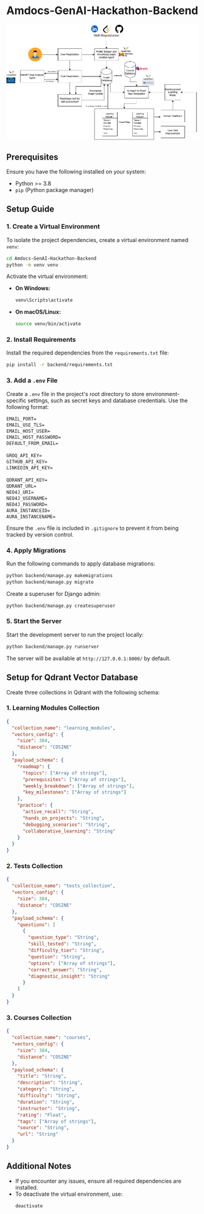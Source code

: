# Amdocs-GenAI-Hackathon-Backend

![alt text](https://github.com/swarup-2004/Amdocs-GenAI-Hackathon-Backend/blob/main/Overall-Architecture.png?raw=true)

## Prerequisites
Ensure you have the following installed on your system:
- Python >= 3.8
- `pip` (Python package manager)

## Setup Guide

### 1. Create a Virtual Environment
To isolate the project dependencies, create a virtual environment named `venv`:

```bash
cd Amdocs-GenAI-Hackathon-Backend
python -m venv venv
```

Activate the virtual environment:
- **On Windows:**
  ```bash
  venv\Scripts\activate
  ```
- **On macOS/Linux:**
  ```bash
  source venv/bin/activate
  ```

### 2. Install Requirements
Install the required dependencies from the `requirements.txt` file:

```bash
pip install -r backend/requirements.txt
```

### 3. Add a `.env` File
Create a `.env` file in the project's root directory to store environment-specific settings, such as secret keys and database credentials. Use the following format:

```
EMAIL_PORT=
EMAIL_USE_TLS=
EMAIL_HOST_USER=
EMAIL_HOST_PASSWORD=
DEFAULT_FROM_EMAIL=

GROQ_API_KEY=
GITHUB_API_KEY=
LINKEDIN_API_KEY=

QDRANT_API_KEY=
QDRANT_URL=
NEO4J_URI=
NEO4J_USERNAME=
NEO4J_PASSWORD=
AURA_INSTANCEID=
AURA_INSTANCENAME=
```

Ensure the `.env` file is included in `.gitignore` to prevent it from being tracked by version control.

### 4. Apply Migrations
Run the following commands to apply database migrations:

```bash
python backend/manage.py makemigrations
python backend/manage.py migrate
```

Create a superuser for Django admin:

```bash
python backend/manage.py createsuperuser
```

### 5. Start the Server
Start the development server to run the project locally:

```bash
python backend/manage.py runserver
```

The server will be available at `http://127.0.0.1:8000/` by default.

## Setup for Qdrant Vector Database
Create three collections in Qdrant with the following schema:

### **1. Learning Modules Collection**
```json
{
  "collection_name": "learning_modules",
  "vectors_config": {
    "size": 384,
    "distance": "COSINE"
  },
  "payload_schema": {
    "roadmap": {
      "topics": ["Array of strings"],
      "prerequisites": ["Array of strings"],
      "weekly_breakdown": ["Array of strings"],
      "key_milestones": ["Array of strings"]
    },
    "practice": {
      "active_recall": "String",
      "hands_on_projects": "String",
      "debugging_scenarios": "String",
      "collaborative_learning": "String"
    }
  }
}
```

### **2. Tests Collection**
```json
{
  "collection_name": "tests_collection",
  "vectors_config": {
    "size": 384,
    "distance": "COSINE"
  },
  "payload_schema": {
    "questions": [
      {
        "question_type": "String",
        "skill_tested": "String",
        "difficulty_tier": "String",
        "question": "String",
        "options": ["Array of strings"],
        "correct_answer": "String",
        "diagnostic_insight": "String"
      }
    ]
  }
}
```

### **3. Courses Collection**
```json
{
  "collection_name": "courses",
  "vectors_config": {
    "size": 384,
    "distance": "COSINE"
  },
  "payload_schema": {
    "title": "String",
    "description": "String",
    "category": "String",
    "difficulty": "String",
    "duration": "String",
    "instructor": "String",
    "rating": "Float",
    "tags": ["Array of strings"],
    "source": "String",
    "url": "String"
  }
}
```
## Additional Notes
- If you encounter any issues, ensure all required dependencies are installed.
- To deactivate the virtual environment, use:
  ```bash
  deactivate
  ```

